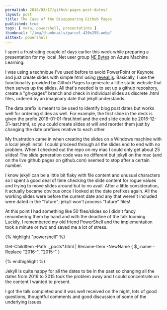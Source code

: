 ```yaml
---
permalink: 2016/03/17/github-pages-post-dates/
layout: post
title: The Case of the Disappearing Github Pages
published: true 
tags: [ meta, powershell, presentations ]
thumbnail: "/img/thumbnails/parcel-420x255.webp"
alttext: powershell
---
```


I spent a frustrating couple of days earlier this week while preparing a presentation 
for my local .Net user group [NE Bytes](http://nebytes.net/) on Azure Machine Learning. 

I was using a technique I've used before to avoid PowerPoint or Keynote and just create 
slides with simple html using [reveal.js](https://github.com/hakimel/reveal.js). Basically, 
I use the functionality provided by Github Pages to generate a little static website that 
then serves up the slides. All that's needed is to set up a github repository, create a 
"gh-pages" branch and check in individual slides as discrete .html files, ordered by an 
imaginary date that jekyll understands. 

The data prefix is meant to be used to identify blog post dates but works well for ordering 
slides as well. For example, the first slide in the deck is given the prefix 
2016-01-01-first.html and the end slide could be 2016-12-31-last.html, so you could 
create slides at will and reorder them just by changing the date prefixes relative to each 
other.

My frustration came in when creating the slides on a Windows machine with a local jekyll install 
I could proceed through all the slides end to end with no problem. When I checked out the 
repo on my mac I could only get about 25 slides! The slide generation code was no different but 
jekyll on the mac (and on the live github pages on github.com) seemed to stop after a certain 
number. 

I know jekyll can be a little bit flaky with file content and unusual characters so I spent a 
good deal of time checking the slide content for rogue values and trying to move slides around 
but to no avail. After a little consideration, it actually became obvious once I looked at the 
date prefixes again. All the working slides were before the current date and any that weren't 
included were dated in the "future"; jekyll won't process "future" files! 

At this point I had something like 50 files/slides so I didn't fancy renumbering them by hand 
and with the deadline of the talk looming. Luckily, I remembered my old friend PowerShell 
and the implementation took a minute or two and saved me a lot of stress.   

{% highlight "powershell" %}

Get-ChildItem -Path .\_posts\*.html | Rename-Item -NewName { $_.name -Replace "2016-", "2015-" }

{% endhighlight %}

Jekyll is quite happy for all the dates to be in the past so changing all the dates from 2016 to 
2015 took the problem away and I could concentrate on the content I wanted to present.

I got the talk completed and it was well received on the night, lots of good questions, 
thoughtful comments and good discussion of some of the underlying issues.
 

